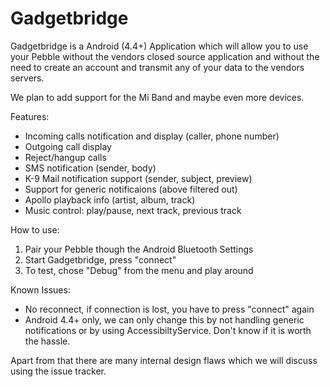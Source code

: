 Gadgetbridge
============

Gadgetbridge is a Android (4.4+) Application which will allow you to use your
Pebble without the vendors closed source application and without the need to
create an account and transmit any of your data to the vendors servers.

We plan to add support for the Mi Band and maybe even more devices.

Features:

* Incoming calls notification and display (caller, phone number)
* Outgoing call display
* Reject/hangup calls
* SMS notification (sender, body)
* K-9 Mail notification support (sender, subject, preview)
* Support for generic notificaions (above filtered out)
* Apollo playback info (artist, album, track)
* Music control: play/pause, next track, previous track

How to use:

1. Pair your Pebble though the Android Bluetooth Settings
2. Start Gadgetbridge, press "connect"
3. To test, chose "Debug" from the menu and play around

Known Issues:

* No reconnect, if connection is lost, you have to press "connect" again
* Android 4.4+ only, we can only change this by not handling generic
  notifications or by using AccessibiltyService. Don't know if it is worth the
  hassle.

Apart from that there are many internal design flaws which we will discuss using
the issue tracker.